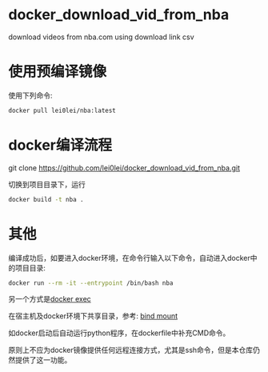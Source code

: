 # docker_download_vid_from_nba
download videos from nba.com using download link csv

# 使用预编译镜像

使用下列命令:
```sh
docker pull lei0lei/nba:latest
```

# docker编译流程

git clone https://github.com/lei0lei/docker_download_vid_from_nba.git

切换到项目目录下，运行
```sh
docker build -t nba .
```

# 其他
编译成功后，如要进入docker环境，在命令行输入以下命令，自动进入docker中的项目目录:
```sh
docker run --rm -it --entrypoint /bin/bash nba
```

另一个方式是[docker exec](https://stackoverflow.com/questions/30172605/how-do-i-get-into-a-docker-containers-shell)

在宿主机及docker环境下共享目录，参考:
[bind mount](https://docs.docker.com/get-started/06_bind_mounts/)

如docker启动后自动运行python程序，在dockerfile中补充CMD命令。

原则上不应为docker镜像提供任何远程连接方式，尤其是ssh命令，但是本仓库仍然提供了这一功能。